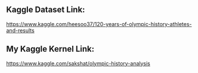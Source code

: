## Kaggle Dataset Link:
https://www.kaggle.com/heesoo37/120-years-of-olympic-history-athletes-and-results

## My Kaggle Kernel Link:
https://www.kaggle.com/sakshat/olympic-history-analysis

